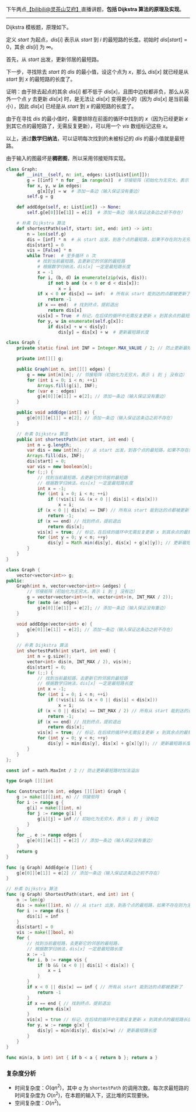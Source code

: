 下午两点[【biIibiIi@灵茶山艾府】](https://space.bilibili.com/206214)直播讲题，**包括 Dijkstra 算法的原理及实现**。

---

Dijkstra 模板题，原理如下。

定义 $\textit{start}$ 为起点，$\textit{dis}[i]$ 表示从 $\textit{start}$ 到 $i$ 的最短路的长度。初始时 $\textit{dis}[\textit{start}]=0$，其余 $\textit{dis}[i]$ 为 $\infty$。

首先，从 $\textit{start}$ 出发，更新邻居的最短路。

下一步，寻找除去 $\textit{start}$ 的 $\textit{dis}$ 的最小值，设这个点为 $x$，那么 $\textit{dis}[x]$ 就已经是从 $\textit{start}$ 到 $x$ 的最短路的长度了。

证明：由于除去起点的其余 $\textit{dis}[i]$ 都不低于 $\textit{dis}[x]$，且图中边权都非负，那么从另外一个点 $y$ 去更新 $\textit{dis}[x]$ 时，是无法让 $\textit{dis}[x]$ 变得更小的（因为 $\textit{dis}[x]$ 是当前最小），因此 $\textit{dis}[x]$ 已经是从 $\textit{start}$ 到 $x$ 的最短路的长度了。

由于在寻找 $\textit{dis}$ 的最小值时，需要排除在前面的循环中找到的 $x$（因为已经更新 $x$ 到其它点的最短路了，无需反复更新），可以用一个 $\textit{vis}$ 数组标记这些 $x$。

以上，通过**数学归纳法**，可以证明每次找到的未被标记的 $\textit{dis}$ 的最小值就是最短路。

由于输入的图最坏是**稠密图**，所以采用邻接矩阵实现。

```py [sol1-Python3]
class Graph:
    def __init__(self, n: int, edges: List[List[int]]):
        g = [[inf] * n for _ in range(n)]  # 邻接矩阵（初始化为无穷大，表示 i 到 j 没有边）
        for x, y, w in edges:
            g[x][y] = w  # 添加一条边（输入保证没有重边）
        self.g = g

    def addEdge(self, e: List[int]) -> None:
        self.g[e[0]][e[1]] = e[2]  # 添加一条边（输入保证这条边之前不存在）

    # 朴素 Dijkstra 算法
    def shortestPath(self, start: int, end: int) -> int:
        n = len(self.g)
        dis = [inf] * n  # 从 start 出发，到各个点的最短路，如果不存在则为无穷大
        dis[start] = 0
        vis = [False] * n
        while True:  # 至多循环 n 次
            # 找到当前最短路，去更新它的邻居的最短路
            # 根据数学归纳法，dis[x] 一定是最短路长度
            x = -1
            for i, (b, d) in enumerate(zip(vis, dis)):
                if not b and (x < 0 or d < dis[x]):
                    x = i
            if x < 0 or dis[x] == inf:  # 所有从 start 能到达的点都被更新了
                return -1
            if x == end:  # 找到终点，提前退出
                return dis[x]
            vis[x] = True  # 标记，在后续的循环中无需反复更新 x 到其余点的最短路长度
            for y, w in enumerate(self.g[x]):
                if dis[x] + w < dis[y]:
                    dis[y] = dis[x] + w  # 更新最短路长度
```

```java [sol1-Java]
class Graph {
    private static final int INF = Integer.MAX_VALUE / 2; // 防止更新最短路时加法溢出

    private int[][] g;

    public Graph(int n, int[][] edges) {
        g = new int[n][n]; // 邻接矩阵（初始化为无穷大，表示 i 到 j 没有边）
        for (int i = 0; i < n; ++i)
            Arrays.fill(g[i], INF);
        for (var e : edges)
            g[e[0]][e[1]] = e[2]; // 添加一条边（输入保证没有重边）
    }

    public void addEdge(int[] e) {
        g[e[0]][e[1]] = e[2]; // 添加一条边（输入保证这条边之前不存在）
    }

    // 朴素 Dijkstra 算法
    public int shortestPath(int start, int end) {
        int n = g.length;
        var dis = new int[n]; // 从 start 出发，到各个点的最短路，如果不存在则为无穷大
        Arrays.fill(dis, INF);
        dis[start] = 0;
        var vis = new boolean[n];
        for (;;) {
            // 找到当前最短路，去更新它的邻居的最短路
            // 根据数学归纳法，dis[x] 一定是最短路长度
            int x = -1;
            for (int i = 0; i < n; ++i)
                if (!vis[i] && (x < 0 || dis[i] < dis[x]))
                    x = i;
            if (x < 0 || dis[x] == INF) // 所有从 start 能到达的点都被更新了
                return -1;
            if (x == end) // 找到终点，提前退出
                return dis[x];
            vis[x] = true; // 标记，在后续的循环中无需反复更新 x 到其余点的最短路长度
            for (int y = 0; y < n; ++y)
                dis[y] = Math.min(dis[y], dis[x] + g[x][y]); // 更新最短路长度
        }
    }
}
```

```cpp [sol1-C++]
class Graph {
    vector<vector<int>> g;
public:
    Graph(int n, vector<vector<int>> &edges) {
        // 邻接矩阵（初始化为无穷大，表示 i 到 j 没有边）
        g = vector<vector<int>>(n, vector<int>(n, INT_MAX / 2));
        for (auto &e: edges)
            g[e[0]][e[1]] = e[2]; // 添加一条边（输入保证没有重边）
    }

    void addEdge(vector<int> e) {
        g[e[0]][e[1]] = e[2]; // 添加一条边（输入保证这条边之前不存在）
    }

    // 朴素 Dijkstra 算法
    int shortestPath(int start, int end) {
        int n = g.size();
        vector<int> dis(n, INT_MAX / 2), vis(n);
        dis[start] = 0;
        for (;;) {
            // 找到当前最短路，去更新它的邻居的最短路
            // 根据数学归纳法，dis[x] 一定是最短路长度
            int x = -1;
            for (int i = 0; i < n; ++i)
                if (!vis[i] && (x < 0 || dis[i] < dis[x]))
                    x = i;
            if (x < 0 || dis[x] == INT_MAX / 2) // 所有从 start 能到达的点都被更新了
                return -1;
            if (x == end) // 找到终点，提前退出
                return dis[x];
            vis[x] = true; // 标记，在后续的循环中无需反复更新 x 到其余点的最短路长度
            for (int y = 0; y < n; ++y)
                dis[y] = min(dis[y], dis[x] + g[x][y]); // 更新最短路长度
        }
    }
};
```

```go [sol1-Go]
const inf = math.MaxInt / 2 // 防止更新最短路时加法溢出

type Graph [][]int

func Constructor(n int, edges [][]int) Graph {
	g := make([][]int, n) // 邻接矩阵
	for i := range g {
		g[i] = make([]int, n)
		for j := range g[i] {
			g[i][j] = inf // 初始化为无穷大，表示 i 到 j 没有边
		}
	}
	for _, e := range edges {
		g[e[0]][e[1]] = e[2] // 添加一条边（输入保证没有重边）
	}
	return g
}

func (g Graph) AddEdge(e []int) {
	g[e[0]][e[1]] = e[2] // 添加一条边（输入保证这条边之前不存在）
}

// 朴素 Dijkstra 算法
func (g Graph) ShortestPath(start, end int) int {
	n := len(g)
	dis := make([]int, n) // 从 start 出发，到各个点的最短路，如果不存在则为无穷大
	for i := range dis {
		dis[i] = inf
	}
	dis[start] = 0
	vis := make([]bool, n)
	for {
		// 找到当前最短路，去更新它的邻居的最短路，
		// 根据数学归纳法，dis[x] 一定是最短路长度
		x := -1
		for i, b := range vis {
			if !b && (x < 0 || dis[i] < dis[x]) {
				x = i
			}
		}
		if x < 0 || dis[x] == inf { // 所有从 start 能到达的点都被更新了
			return -1
		}
		if x == end { // 找到终点，提前退出
			return dis[x]
		}
		vis[x] = true // 标记，在后续的循环中无需反复更新 x 到其余点的最短路长度
		for y, w := range g[x] {
			dis[y] = min(dis[y], dis[x]+w) // 更新最短路长度
		}
	}
}

func min(a, b int) int { if b < a { return b }; return a }
```

### 复杂度分析

- 时间复杂度：$O(qn^2)$，其中 $q$ 为 $\texttt{shortestPath}$ 的调用次数。每次求最短路的时间复杂度为 $O(n^2)$，在本题的输入下，这比堆的实现要快。
- 空间复杂度：$O(n^2)$。
